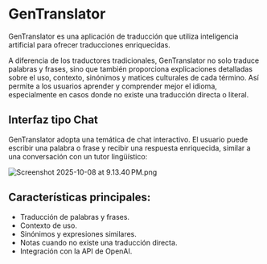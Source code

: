 # GenTranslator

GenTranslator es una aplicación de traducción que utiliza inteligencia artificial para ofrecer traducciones enriquecidas. 

A diferencia de los traductores tradicionales, GenTranslator no solo traduce palabras y frases, sino que también proporciona 
explicaciones detalladas sobre el uso, contexto, sinónimos y matices culturales de cada término. Así permite a los usuarios 
aprender y comprender mejor el idioma, especialmente en casos donde no existe una traducción directa o literal.

## Interfaz tipo Chat

GenTranslator adopta una temática de chat interactivo. El usuario puede escribir una palabra o frase y recibir una respuesta 
enriquecida, similar a una conversación con un tutor lingüístico:


![Screenshot 2025-10-08 at 9.13.40 PM.png](../../../../var/folders/zb/k1_zlzbx2ygdvk35hn69pp3c0000gn/T/TemporaryItems/NSIRD_screencaptureui_hAstFF/Screenshot%202025-10-08%20at%209.13.40%E2%80%AFPM.png)

## Características principales:

- Traducción de palabras y frases.
- Contexto de uso.
- Sinónimos y expresiones similares.
- Notas cuando no existe una traducción directa.
- Integración con la API de OpenAI.